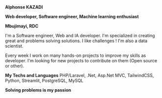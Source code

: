 **Alphonse KAZADI**

**Web developer, Software engineer, Machine learning enthusiast**

**Mbujimayi, RDC**

I'm a Software engineer, Web and IA developer. I'm specialized in creating great and problems solving solutions. I like challenges !
I'm also a data scientist.

Every week I work on many hands-on projects to improve my skills as developer. I'm looking for new projects to contribute on them (Open source or other).

**My Techs and Languages**
PHP/Laravel, .Net, Asp.Net MVC, TailwindCSS, Python, Streamlit, PostgreSQL, MySQL

**Solving problems is my passion**
